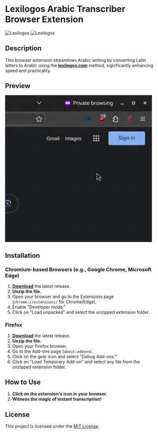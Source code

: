 # Lexilogos Arabic Transcriber Browser Extension
![Lexilogos](https://www.lexilogos.com/images/lexilogos_papagai.gif) ![Lexilogos](https://www.lexilogos.com/images/lexilogos.gif)

## Description

This browser extension streamlines Arabic writing by converting Latin letters to Arabic using the [**lexilogos.com**](https://www.lexilogos.com/clavier/araby.htm) method, significantly enhancing speed and practicality.

## Preview

![Extension Preview](preview.gif)

## Installation

### Chromium-based Browsers (e.g., Google Chrome, Microsoft Edge)

1. [**Download**](https://codeload.github.com/AhmedSahbaoui69/LexilogosArTranscriberXT/zip/refs/heads/main) the latest release.
2. **Unzip the file.**
3. Open your browser and go to the Extensions page (`chrome://extensions/` for Chrome/Edge).
4. Enable "Developer mode."
5. Click on "Load unpacked" and select the unzipped extension folder.

### Firefox

1. [**Download**](https://codeload.github.com/AhmedSahbaoui69/LexilogosArTranscriberXT/zip/refs/heads/main) the latest release.
2. **Unzip the file.**
3. Open your Firefox browser.
4. Go to the Add-ons page (`about:addons`).
5. Click on the gear icon and select "Debug Add-ons."
6. Click on "Load Temporary Add-on" and select any file from the unzipped extension folder.

## How to Use

1. **Click on the extension's icon in your browser.**
2. **Witness the magic of instant transcription!**

## License

This project is licensed under the [MIT License](LICENSE).
